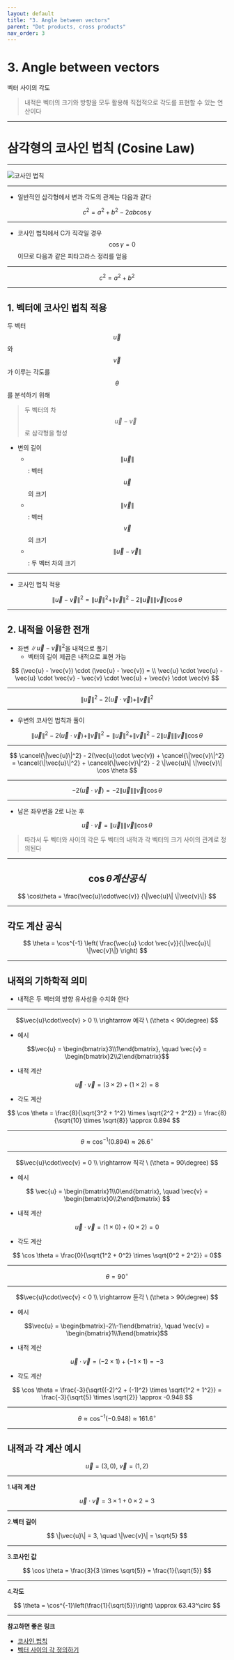 ```yaml
---
layout: default
title: "3. Angle between vectors"
parent: "Dot products, cross products"
nav_order: 3
---
```


# 3. Angle between vectors
벡터 사이의 각도

> 내적은 벡터의 크기와 방향을 모두 활용해 직접적으로 각도를 표현할 수 있는 연산이다

---

# 삼각형의 코사인 법칙 (Cosine Law)
---

![코사인 법칙](../../../../images/CosineLaw.png)

---

- 일반적인 삼각형에서 변과 각도의 관계는 다음과 같다

$$
c^2 = a^2 + b^2 - 2ab \cos \gamma
$$

---

- 코사인 법칙에서 C가 직각일 경우 $$\cos\gamma = 0$$ 이므로 다음과 같은 피타고라스 정리를 얻음

---


$$
c^2 = a^2 + b^2
$$

---

## 1. 벡터에 코사인 법칙 적용

두 벡터 $$\vec{u}$$ 와 $$\vec{v}$$ 가 이루는 각도를 $$\theta$$를 분석하기 위해
> 두 벡터의 차 $$\vec{u} - \vec{v}$$ 로 삼각형을 형성

- 변의 길이
  - $$\|\vec{u}\|$$ : 벡터 $$\vec{u}$$의 크기
  - $$\|\vec{v}\|$$ : 벡터 $$\vec{v}$$의 크기
  - $$\|\vec{u} - \vec{v}\|$$ : 두 벡터 차의 크기

---

- 코사인 법칙 적용

$$
\|\vec{u} - \vec{v}\|^2 = \|\vec{u}\|^2 + \|\vec{v}\|^2 - 2 \|\vec{u}\| \|\vec{v}\| \cos \theta
$$

---

## 2. 내적을 이용한 전개
- 좌변 $\|\vec{u} - \vec{v}\|^2$을 내적으로 풀기
  - 벡터의 길이 제곱은 내적으로 표현 가능

$$
(\vec{u} - \vec{v}) \cdot (\vec{u} - \vec{v}) = \\
\vec{u} \cdot \vec{u} - \vec{u} \cdot \vec{v} - \vec{v} \cdot \vec{u} + \vec{v} \cdot \vec{v}
$$

---

$$
\|\vec{u}\|^2 - 2(\vec{u}\cdot \vec{v}) + \|\vec{v}\|^2
$$

---

- 우변의 코사인 법칙과 풀이

$$
\|\vec{u}\|^2 - 2(\vec{u}\cdot \vec{v}) + \|\vec{v}\|^2 = \|\vec{u}\|^2 + \|\vec{v}\|^2 - 2 \|\vec{u}\| \|\vec{v}\| \cos \theta
$$

---

$$
\cancel{\|\vec{u}\|^2} - 2(\vec{u}\cdot \vec{v}) + \cancel{\|\vec{v}\|^2} = \cancel{\|\vec{u}\|^2} + \cancel{\|\vec{v}\|^2} - 2 \|\vec{u}\| \|\vec{v}\| \cos \theta
$$

---

$$
-2(\vec{u}\cdot \vec{v})  = -2 \|\vec{u}\| \|\vec{v}\| \cos \theta
$$

---

- 남은 좌우변을 2로 나눈 후

$$
\vec{u} \cdot \vec{v} = \|\vec{u}\| \|\vec{v}\| \cos \theta
$$

> 따라서 두 벡터와 사이의 각은 두 벡터의 내적과 각 벡터의 크기 사이의 관계로 정의된다

---

## $$\cos\theta 계산 공식$$

$$
\cos\theta = \frac{\vec{u}\cdot\vec{v}} {\|\vec{u}\| \|\vec{v}\|}
$$

---

## 각도 계산 공식

$$
\theta = \cos^{-1} \left( \frac{\vec{u} \cdot \vec{v}}{\|\vec{u}\| \|\vec{v}\|} \right)
$$

---

## 내적의 기하학적 의미
- 내적은 두 벡터의 방향 유사성을 수치화 한다

---

$$\vec{u}\cdot\vec{v} > 0 \\
\rightarrow 예각 \ (\theta < 90\degree) 
$$

- 예시

$$\vec{u} = \begin{bmatrix}3\\1\end{bmatrix}, \quad \vec{v} = \begin{bmatrix}2\\2\end{bmatrix}$$

- 내적 계산

$$\vec{u} \cdot \vec{v} = (3 \times 2) + (1 \times 2) = 8$$

- 각도 계산

$$
 \cos \theta = \frac{8}{\sqrt{3^2 + 1^2} \times \sqrt{2^2 + 2^2}} = \frac{8}{\sqrt{10} \times \sqrt{8}} \approx 0.894
$$

---

$$
   \theta \approx \cos^{-1}(0.894) \approx 26.6^\circ
$$

---

$$\vec{u}\cdot\vec{v} = 0 \\
\rightarrow 직각 \ (\theta = 90\degree) 
$$

- 예시

$$
\vec{u} = \begin{bmatrix}1\\0\end{bmatrix}, \quad \vec{v} = \begin{bmatrix}0\\2\end{bmatrix}
$$

- 내적 계산

$$ \vec{u} \cdot \vec{v} = (1 \times 0) + (0 \times 2) = 0$$

- 각도 계산

$$ \cos \theta = \frac{0}{\sqrt{1^2 + 0^2} \times \sqrt{0^2 + 2^2}} = 0$$

---

$$ \theta = 90^\circ$$

---

$$\vec{u}\cdot\vec{v} < 0 \\
\rightarrow 둔각 \ (\theta > 90\degree) 
$$

- 예시

$$\vec{u} = \begin{bmatrix}-2\\-1\end{bmatrix}, \quad \vec{v} = \begin{bmatrix}1\\1\end{bmatrix}$$

- 내적 계산

$$\vec{u} \cdot \vec{v} = (-2 \times 1) + (-1 \times 1) = -3$$

- 각도 계산

$$
 \cos \theta = \frac{-3}{\sqrt{(-2)^2 + (-1)^2} \times \sqrt{1^2 + 1^2}} = \frac{-3}{\sqrt{5} \times \sqrt{2}} \approx -0.948
$$

---

$$
\theta \approx \cos^{-1}(-0.948) \approx 161.6^\circ
$$

---

## 내적과 각 계산 예시
 
$$
\vec{u} = (3, 0), \  \vec{v} = (1, 2)
$$

---

1.**내적 계산**

$$
\vec{u} \cdot \vec{v} = 3 \times 1 + 0 \times 2 = 3
$$

---

2.**벡터 길이**

$$
\|\vec{u}\| = 3, \quad \|\vec{v}\| = \sqrt{5}
$$

---

3.**코사인 값**

$$
\cos \theta = \frac{3}{3 \times \sqrt{5}} = \frac{1}{\sqrt{5}}
$$

---

4.**각도**

$$
\theta = \cos^{-1}\left(\frac{1}{\sqrt{5}}\right) \approx 63.43^\circ
$$

---

**참고하면 좋은 링크**

- [코사인 법칙](https://ko.wikipedia.org/wiki/%EC%BD%94%EC%82%AC%EC%9D%B8_%EB%B2%95%EC%B9%99)
- [벡터 사이의 각 정의하기](https://youtu.be/5AWob_z74Ks)
